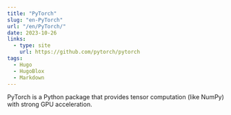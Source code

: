 ```yaml
---
title: "PyTorch"
slug: "en-PyTorch"
url: "/en/PyTorch/"
date: 2023-10-26
links:
  - type: site
    url: https://github.com/pytorch/pytorch
tags:
  - Hugo
  - HugoBlox
  - Markdown
---
```


PyTorch is a Python package that provides tensor computation (like NumPy) with strong GPU acceleration.

<!--more-->